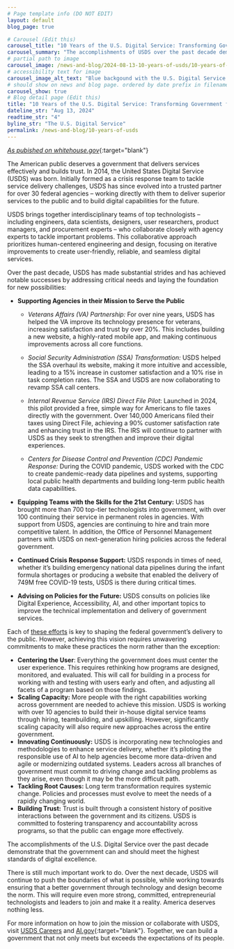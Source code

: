 ```yaml
---
# Page template info (DO NOT EDIT)
layout: default
blog_page: true

# Carousel (Edit this)
carousel_title: "10 Years of the U.S. Digital Service: Transforming Government for the Digital Age"
carousel_summary: "The accomplishments of USDS over the past decade demonstrate that the government can and should meet the highest standards of digital excellence."
# partial path to image
carousel_image: /news-and-blog/2024-08-13-10-years-of-usds/10-years-of-usds.jpg
# accessibility text for image
carousel_image_alt_text: "Blue backgound with the U.S. Digital Service logo: gold wings with a blue shield, 3 stars and 2 strips. Large X is behind logo and reads 2014-2024 underneath"
# should show on news and blog page. ordered by date prefix in filename
carousel_show: true
# Blog detail page (Edit this)
title: "10 Years of the U.S. Digital Service: Transforming Government for the Digital Age"
dateline_str: "Aug 13, 2024"
readtime_str: "4"
byline_str: "The U.S. Digital Service"
permalink: /news-and-blog/10-years-of-usds
---
```



[*As pubished on whitehouse.gov*](https://www.whitehouse.gov/omb/briefing-room/2024/08/13/10-years-of-the-u-s-digital-service-transforming-government-for-the-digital-age/){:target="blank"}

The American public deserves a government that delivers services effectively and builds trust. In 2014, the United States Digital Service (USDS) was born. Initially formed as a crisis response team to tackle service delivery challenges, USDS has since evolved into a trusted partner for over 30 federal agencies – working directly with them to deliver superior services to the public and to build digital capabilities for the future.

USDS brings together interdisciplinary teams of top technologists – including engineers, data scientists, designers, user researchers, product managers, and procurement experts – who collaborate closely with agency experts to tackle important problems. This collaborative approach prioritizes human-centered engineering and design, focusing on iterative improvements to create user-friendly, reliable, and seamless digital services.

Over the past decade, USDS has made substantial strides and has achieved notable successes by addressing critical needs and laying the foundation for new possibilities:

- **Supporting Agencies in their Mission to Serve the Public**

  - *Veterans Affairs (VA) Partnership:* For over nine years, USDS has helped the VA improve its technology presence for veterans, increasing satisfaction and trust by over 20%. This includes building a new website, a highly-rated mobile app, and making continuous improvements across all core functions.

  - *Social Security Administration (SSA) Transformation:* USDS helped the SSA overhaul its website, making it more intuitive and accessible, leading to a 15% increase in customer satisfaction and a 10% rise in task completion rates. The SSA and USDS are now collaborating to revamp SSA call centers.

  - *Internal Revenue Service (IRS) Direct File Pilot*: Launched in 2024, this pilot provided a free, simple way for Americans to file taxes directly with the government. Over 140,000 Americans filed their taxes using Direct File, achieving a 90% customer satisfaction rate and enhancing trust in the IRS. The IRS will continue to partner with USDS as they seek to strengthen and improve their digital experiences. 

  - *Centers for Disease Control and Prevention (CDC) Pandemic Response:* During the COVID pandemic, USDS worked with the CDC to create pandemic-ready data pipelines and systems, supporting local public health departments and building long-term public health data capabilities.

- **Equipping Teams with the Skills for the 21st Century:** USDS has brought more than 700 top-tier technologists into government, with over 100 continuing their service in permanent roles in agencies. With support from USDS, agencies are continuing to hire and train more competitive talent. In addition, the Office of Personnel Management partners with USDS on next-generation hiring policies across the federal government.
- **Continued Crisis Response Support:** USDS responds in times of need, whether it’s building emergency national data pipelines during the infant formula shortages or producing a website that enabled the delivery of 749M free COVID-19 tests, USDS is there during critical times.
- **Advising on Policies for the Future:** USDS consults on policies like Digital Experience, Accessibility, AI, and other important topics to improve the technical implementation and delivery of government services.

Each of [these efforts](https://www.usds.gov/impact-report/2024/) is key to shaping the federal government’s delivery to the public. However, achieving this vision requires unwavering commitments to make these practices the norm rather than the exception:

- **Centering the User**: Everything the government does must center the user experience. This requires rethinking how programs are designed, monitored, and evaluated. This will call for building in a process for working with and testing with users early and often, and adjusting all facets of a program based on those findings.
- **Scaling Capacity:** More people with the right capabilities working across government are needed to achieve this mission. USDS is working with over 10 agencies to build their in-house digital service teams through hiring, teambuilding, and upskilling. However, significantly scaling capacity will also require new approaches across the entire government.
- **Innovating Continuously:** USDS is incorporating new technologies and methodologies to enhance service delivery, whether it’s piloting the responsible use of AI to help agencies become more data-driven and agile or modernizing outdated systems. Leaders across all branches of government must commit to driving change and tackling problems as they arise, even though it may be the more difficult path.
- **Tackling Root Causes:** Long term transformation requires systemic change. Policies and processes must evolve to meet the needs of a rapidly changing world.
- **Building Trust:** Trust is built through a consistent history of positive interactions between the government and its citizens. USDS is committed to fostering transparency and accountability across programs, so that the public can engage more effectively. 

The accomplishments of the U.S. Digital Service over the past decade demonstrate that the government can and should meet the highest standards of digital excellence.

There is still much important work to do. Over the next decade, USDS will continue to push the boundaries of what is possible, while working towards ensuring that a better government through technology and design become the norm. This will require even more strong, committed, entrepreneurial technologists and leaders to join and make it a reality. America deserves nothing less.  

For more information on how to join the mission or collaborate with USDS, visit [USDS Careers](https://www.usds.gov/apply) and [AI.gov](https://ai.gov/){:target="blank"}. Together, we can build a government that not only meets but exceeds the expectations of its people.
